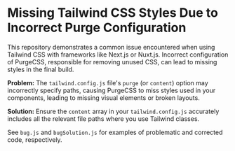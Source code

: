 # Missing Tailwind CSS Styles Due to Incorrect Purge Configuration

This repository demonstrates a common issue encountered when using Tailwind CSS with frameworks like Next.js or Nuxt.js.  Incorrect configuration of PurgeCSS, responsible for removing unused CSS, can lead to missing styles in the final build.

**Problem:**
The `tailwind.config.js` file's `purge` (or `content`) option may incorrectly specify paths, causing PurgeCSS to miss styles used in your components, leading to missing visual elements or broken layouts.

**Solution:**
Ensure the `content` array in your `tailwind.config.js` accurately includes all the relevant file paths where you use Tailwind classes.

See `bug.js` and `bugSolution.js` for examples of problematic and corrected code, respectively.